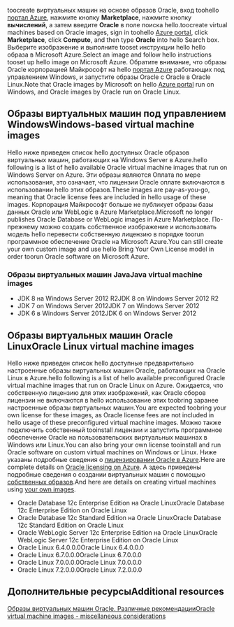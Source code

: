 


<span data-ttu-id="89133-101">toocreate виртуальных машин на основе образов Oracle, вход toohello [портал Azure](https://portal.azure.com/), нажмите кнопку **Marketplace**, нажмите кнопку **вычислений**, а затем введите **Oracle**  в поле поиска hello.</span><span class="sxs-lookup"><span data-stu-id="89133-101">toocreate virtual machines based on Oracle images, sign in toohello [Azure portal](https://portal.azure.com/), click **Marketplace**, click **Compute**, and then type **Oracle** into hello Search box.</span></span> <span data-ttu-id="89133-102">Выберите изображение и выполните tooset инструкции hello hello образа в Microsoft Azure.</span><span class="sxs-lookup"><span data-stu-id="89133-102">Select an image and follow hello instructions tooset up hello image on Microsoft Azure.</span></span> <span data-ttu-id="89133-103">Обратите внимание, что образы Oracle корпорацией Майкрософт на hello [портал Azure](https://portal.azure.com/) работающих под управлением Windows, и запустите образы Oracle с Oracle в Oracle Linux.</span><span class="sxs-lookup"><span data-stu-id="89133-103">Note that Oracle images by Microsoft on hello [Azure portal](https://portal.azure.com/) run on Windows, and Oracle images by Oracle run on Oracle Linux.</span></span>

## <a name="windows-based-virtual-machine-images"></a><span data-ttu-id="89133-104">Образы виртуальных машин под управлением Windows</span><span class="sxs-lookup"><span data-stu-id="89133-104">Windows-based virtual machine images</span></span>
<span data-ttu-id="89133-105">Hello ниже приведен список hello доступных Oracle образов виртуальных машин, работающих на Windows Server в Azure.</span><span class="sxs-lookup"><span data-stu-id="89133-105">hello following is a list of hello available Oracle virtual machine images that run on Windows Server on Azure.</span></span> <span data-ttu-id="89133-106">Эти образы являются Оплата по мере использования, это означает, что лицензии Oracle оплате включаются в использовании hello этих образов.</span><span class="sxs-lookup"><span data-stu-id="89133-106">These images are pay-as-you-go, meaning that Oracle license fees are included in hello usage of these images.</span></span> <span data-ttu-id="89133-107">Корпорация Майкрософт больше не публикует образы базы данных Oracle или WebLogic в Azure Marketplace.</span><span class="sxs-lookup"><span data-stu-id="89133-107">Microsoft no longer publishes Oracle Database or WebLogic images in Azure Marketplace.</span></span>  <span data-ttu-id="89133-108">По-прежнему можно создать собственное изображение и использовать модель hello перевести собственную лицензию в порядке toorun программное обеспечение Oracle на Microsoft Azure.</span><span class="sxs-lookup"><span data-stu-id="89133-108">You can still create your own custom image and use hello Bring Your Own License model in order toorun Oracle software on Microsoft Azure.</span></span> 

### <a name="java-virtual-machine-images"></a><span data-ttu-id="89133-109">Образы виртуальных машин Java</span><span class="sxs-lookup"><span data-stu-id="89133-109">Java virtual machine images</span></span>
* <span data-ttu-id="89133-110">JDK 8 на Windows Server 2012 R2</span><span class="sxs-lookup"><span data-stu-id="89133-110">JDK 8 on Windows Server 2012 R2</span></span>
* <span data-ttu-id="89133-111">JDK 7 on Windows Server 2012</span><span class="sxs-lookup"><span data-stu-id="89133-111">JDK 7 on Windows Server 2012</span></span>
* <span data-ttu-id="89133-112">JDK 6 в Windows Server 2012</span><span class="sxs-lookup"><span data-stu-id="89133-112">JDK 6 on Windows Server 2012</span></span>

## <a name="oracle-linux-virtual-machine-images"></a><span data-ttu-id="89133-113">Образы виртуальных машин Oracle Linux</span><span class="sxs-lookup"><span data-stu-id="89133-113">Oracle Linux virtual machine images</span></span>
<span data-ttu-id="89133-114">Hello ниже приведен список hello доступные предварительно настроенные образы виртуальных машин Oracle, работающих на Oracle Linux в Azure.</span><span class="sxs-lookup"><span data-stu-id="89133-114">hello following is a list of hello available preconfigured Oracle virtual machine images that run on Oracle Linux on Azure.</span></span> <span data-ttu-id="89133-115">Ожидается, что собственную лицензию для этих изображений, как Oracle сборов лицензии не включаются в hello использование этих toobring заранее настроенные образы виртуальных машин.</span><span class="sxs-lookup"><span data-stu-id="89133-115">You are expected toobring your own license for these images, as Oracle license fees are not included in hello usage of these preconfigured virtual machine images.</span></span> <span data-ttu-id="89133-116">Можно также подключить собственный tooinstall лицензии и запустить программное обеспечение Oracle на пользовательских виртуальных машинах в Windows или Linux.</span><span class="sxs-lookup"><span data-stu-id="89133-116">You can also bring your own license tooinstall and run Oracle software on custom virtual machines on Windows or Linux.</span></span> <span data-ttu-id="89133-117">Ниже указаны подробные сведения о [лицензировании Oracle в Azure](http://www.oracle.com/technetwork/topics/cloud/faq-1963009.html#support).</span><span class="sxs-lookup"><span data-stu-id="89133-117">Here are complete details on [Oracle licensing on Azure](http://www.oracle.com/technetwork/topics/cloud/faq-1963009.html#support).</span></span> <span data-ttu-id="89133-118">А здесь приведены подробные сведения о создании виртуальных машин с помощью [собственных образов](../articles/virtual-machines/windows/classic/createupload-vhd.md?toc=%2fazure%2fvirtual-machines%2fwindows%2fclassic%2ftoc.json).</span><span class="sxs-lookup"><span data-stu-id="89133-118">And here are details on creating virtual machines using [your own images](../articles/virtual-machines/windows/classic/createupload-vhd.md?toc=%2fazure%2fvirtual-machines%2fwindows%2fclassic%2ftoc.json).</span></span>

* <span data-ttu-id="89133-119">Oracle Database 12c Enterprise Edition на Oracle Linux</span><span class="sxs-lookup"><span data-stu-id="89133-119">Oracle Database 12c Enterprise Edition on Oracle Linux</span></span>
* <span data-ttu-id="89133-120">Oracle Database 12c Standard Edition на Oracle Linux</span><span class="sxs-lookup"><span data-stu-id="89133-120">Oracle Database 12c Standard Edition on Oracle Linux</span></span>
* <span data-ttu-id="89133-121">Oracle WebLogic Server 12c Enterprise Edition на Oracle Linux</span><span class="sxs-lookup"><span data-stu-id="89133-121">Oracle WebLogic Server 12c Enterprise Edition on Oracle Linux</span></span>
* <span data-ttu-id="89133-122">Oracle Linux 6.4.0.0.0</span><span class="sxs-lookup"><span data-stu-id="89133-122">Oracle Linux 6.4.0.0.0</span></span>
* <span data-ttu-id="89133-123">Oracle Linux 6.7.0.0.0</span><span class="sxs-lookup"><span data-stu-id="89133-123">Oracle Linux 6.7.0.0.0</span></span>
* <span data-ttu-id="89133-124">Oracle Linux 7.0.0.0.0</span><span class="sxs-lookup"><span data-stu-id="89133-124">Oracle Linux 7.0.0.0.0</span></span>
* <span data-ttu-id="89133-125">Oracle Linux 7.2.0.0.0</span><span class="sxs-lookup"><span data-stu-id="89133-125">Oracle Linux 7.2.0.0.0</span></span>

## <a name="additional-resources"></a><span data-ttu-id="89133-126">Дополнительные ресурсы</span><span class="sxs-lookup"><span data-stu-id="89133-126">Additional resources</span></span>
[<span data-ttu-id="89133-127">Образы виртуальных машин Oracle. Различные рекомендации</span><span class="sxs-lookup"><span data-stu-id="89133-127">Oracle virtual machine images - miscellaneous considerations</span></span>](#miscellaneous-considerations-for-oracle-virtual-machine-images-new-article)

